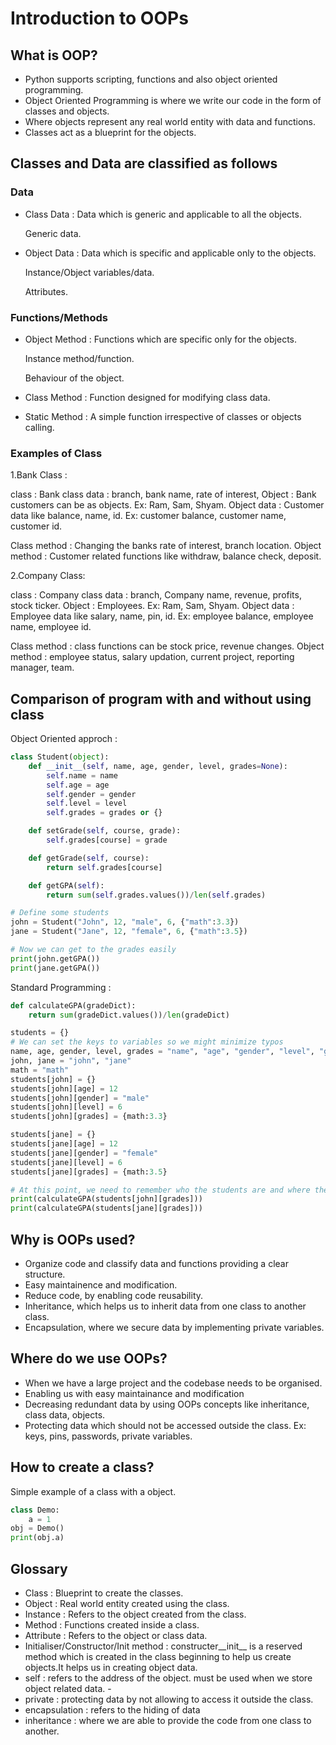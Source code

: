 # Introduction to OOPs

## What is OOP?

- Python supports scripting, functions and also object oriented programming.
- Object Oriented Programming is where we write our code in the form of classes and objects.
- Where objects represent any real world entity with data and functions.
- Classes act as a blueprint for the objects.

## Classes and Data are classified as follows

### Data

- Class Data : Data which is generic and applicable to all the objects.

  Generic data.

- Object Data : Data which is specific and applicable only to the objects.

  Instance/Object variables/data.

  Attributes.

### Functions/Methods

- Object Method : Functions which are specific only for the objects.

  Instance method/function.

  Behaviour of the object.

- Class Method : Function designed for modifying class data.
- Static Method : A simple function irrespective of classes or objects calling.

### Examples of Class

1.Bank Class :

class : Bank class data : branch, bank name, rate of interest, Object : Bank customers can be as objects. Ex: Ram, Sam, Shyam. Object data : Customer data like balance, name, id. Ex: customer balance, customer name, customer id.

Class method : Changing the banks rate of interest, branch location. Object method : Customer related functions like withdraw, balance check, deposit.

2.Company Class:

class : Company class data : branch, Company name, revenue, profits, stock ticker. Object : Employees. Ex: Ram, Sam, Shyam. Object data : Employee data like salary, name, pin, id. Ex: employee balance, employee name, employee id.

Class method : class functions can be stock price, revenue changes. Object method : employee status, salary updation, current project, reporting manager, team.

## Comparison of program with and without using class

Object Oriented approch :

```python
class Student(object):
    def __init__(self, name, age, gender, level, grades=None):
        self.name = name
        self.age = age
        self.gender = gender
        self.level = level
        self.grades = grades or {}

    def setGrade(self, course, grade):
        self.grades[course] = grade

    def getGrade(self, course):
        return self.grades[course]

    def getGPA(self):
        return sum(self.grades.values())/len(self.grades)

# Define some students
john = Student("John", 12, "male", 6, {"math":3.3})
jane = Student("Jane", 12, "female", 6, {"math":3.5})

# Now we can get to the grades easily
print(john.getGPA())
print(jane.getGPA())
```

Standard Programming :

```python
def calculateGPA(gradeDict):
    return sum(gradeDict.values())/len(gradeDict)

students = {}
# We can set the keys to variables so we might minimize typos
name, age, gender, level, grades = "name", "age", "gender", "level", "grades"
john, jane = "john", "jane"
math = "math"
students[john] = {}
students[john][age] = 12
students[john][gender] = "male"
students[john][level] = 6
students[john][grades] = {math:3.3}

students[jane] = {}
students[jane][age] = 12
students[jane][gender] = "female"
students[jane][level] = 6
students[jane][grades] = {math:3.5}

# At this point, we need to remember who the students are and where the grades are stored. Not a huge deal, but avoided by OOP.
print(calculateGPA(students[john][grades]))
print(calculateGPA(students[jane][grades]))
```

## Why is OOPs used?

- Organize code and classify data and functions providing a clear structure.
- Easy maintainence and modification.
- Reduce code, by enabling code reusability.
- Inheritance, which helps us to inherit data from one class to another class.
- Encapsulation, where we secure data by implementing private variables.

## Where do we use OOPs?

- When we have a large project and the codebase needs to be organised.
- Enabling us with easy maintainance and modification
- Decreasing redundant data by using OOPs concepts like inheritance, class data, objects.
- Protecting data which should not be accessed outside the class. Ex: keys, pins, passwords, private variables.

## How to create a class?

Simple example of a class with a object.

```python
class Demo:
    a = 1
obj = Demo()
print(obj.a)
```

## Glossary

- Class : Blueprint to create the classes.
- Object : Real world entity created using the class.
- Instance : Refers to the object created from the class.
- Method : Functions created inside a class.
- Attribute : Refers to the object or class data.
- Initialiser/Constructor/Init method : constructer\_\_init\_\_ is a reserved method which is created in the class beginning to help us create objects.It helps us in creating object data.
- self : refers to the address of the object. must be used when we store object related data. -
- private : protecting data by not allowing to access it outside the class.
- encapsulation : refers to the hiding of data
- inheritance : where we are able to provide the code from one class to another.
